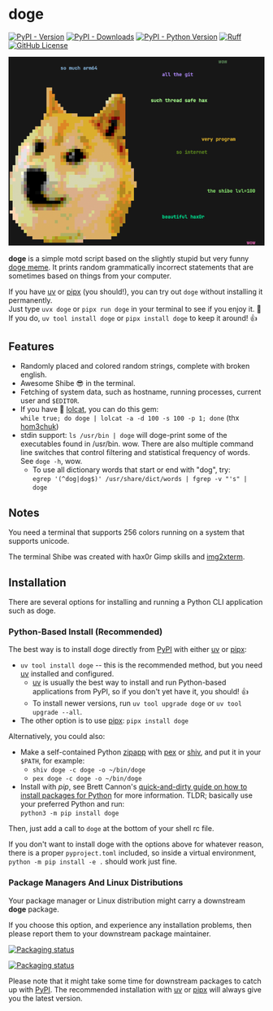 # doge

[![PyPI - Version](https://img.shields.io/pypi/v/doge)][doge_pypi]
[![PyPI - Downloads](https://img.shields.io/pypi/dm/doge)][doge_pypi]
[![PyPI - Python Version](https://img.shields.io/pypi/pyversions/doge)][doge_pypi]
[![Ruff](https://img.shields.io/endpoint?url=https://raw.githubusercontent.com/astral-sh/ruff/main/assets/badge/v2.json)][ruff]
[![GitHub License](https://img.shields.io/github/license/Olivia5k/doge)](https://github.com/Olivia5k/doge?tab=MIT-1-ov-file#readme)

[doge_pypi]: https://pypi.org/project/doge/ "doge (PyPI)"
[ruff]: https://github.com/astral-sh/ruff "ruff - An extremely fast Python linter and code formatter, written in Rust (GitHub)"

![wow screenshot](https://raw.githubusercontent.com/Olivia5k/doge/main/example_doge.png)

**doge** is a simple motd script based on the slightly stupid but very funny
[doge meme][]. It prints random grammatically incorrect statements that are
sometimes based on things from your computer.

[doge meme]: http://knowyourmeme.com/memes/doge "Doge (Know Your Meme)"

If you have [uv][] or [pipx][] (you should!), you can try out `doge` without installing
it permanently.\
Just type `uvx doge` or `pipx run doge` in your terminal to see if you enjoy it. 🐶\
If you do, `uv tool install doge` or `pipx install doge` to keep it around! 👍

[pipx]: https://pipx.pypa.io "pipx — Install and Run Python Applications in Isolated Environments"
[uv]: https://docs.astral.sh/uv/ "uv — An extremely fast Python package and project manager, written in Rust."

## Features

* Randomly placed and colored random strings, complete with broken english.
* Awesome Shibe 😎 in the terminal.
* Fetching of system data, such as hostname, running processes, current user
  and `$EDITOR`.
* If you have 🌈 [lolcat][], you can do this gem:\
  `while true; do doge | lolcat -a -d 100 -s 100 -p 1; done`
  (thx [hom3chuk][])
* stdin support: `ls /usr/bin | doge` will doge-print some of the executables
  found in /usr/bin. wow. There are also multiple command line switches that
  control filtering and statistical frequency of words. See `doge -h`, wow.
  * To use all dictionary words that start or end with "dog", try:\
    `egrep '(^dog|dog$)' /usr/share/dict/words | fgrep -v "'s" | doge`

[lolcat]: https://github.com/busyloop/lolcat "lolcat - Rainbows and unicorns! (GitHub)"
[hom3chuk]: https://github.com/hom3chuk "hom3chuk (GitHub)"

## Notes

You need a terminal that supports 256 colors running on a system that supports
unicode.

The terminal Shibe was created with hax0r Gimp skills and [img2xterm][].

[img2xterm]: https://github.com/rossy2401/img2xterm "img2xterm: display images on the terminal (GitHub)"

## Installation

There are several options for installing and running a Python CLI application
such as doge.

### Python-Based Install (Recommended)

The best way is to install doge directly from [PyPI][doge_pypi] with either
[uv][] or [pipx][]:

* `uv tool install doge` -- this is the recommended method, but you need [uv][]
  installed and configured.
  * [uv][] is usually the best way to install and run Python-based
    applications from PyPI, so if you don't yet have it, you should! 👍
  * To install newer versions, run `uv tool upgrade doge` or `uv tool upgrade --all`.
* The other option is to use [pipx][]: `pipx install doge`

Alternatively, you could also:

* Make a self-contained Python [zipapp][] with [pex][] or [shiv][], and put it
  in your `$PATH`, for example:
  * `shiv doge -c doge -o ~/bin/doge`
  * `pex doge -c doge -o ~/bin/doge`
* Install with *pip*, see Brett Cannon's
  [quick-and-dirty guide on how to install packages for Python][install_guide]
  for more information. TLDR; basically use your preferred Python and run:\
  `python3 -m pip install doge`

[zipapp]: https://docs.python.org/3/library/zipapp.html "zipapp — Manage executable Python zip archives"
[pex]: https://github.com/pantsbuild/pex "pex - Python EXecutable (GitHub)"
[shiv]: https://github.com/linkedin/shiv "shiv - fully self-contained Python zipapps (GitHub)"
[install_guide]: https://snarky.ca/a-quick-and-dirty-guide-on-how-to-install-packages-for-python/ "A quick-and-dirty guide on how to install packages for Python"

Then, just add a call to `doge` at the bottom of your shell rc file.

If you don't want to install doge with the options above for whatever reason,
there is a proper `pyproject.toml` included, so inside a virtual
environment, `python -m pip install -e .` should work just fine.

### Package Managers And Linux Distributions

Your package manager or Linux distribution might carry a downstream **doge**
package.

If you choose this option, and experience any installation problems, then
please report them to your downstream package maintainer.

[![Packaging status](https://repology.org/badge/vertical-allrepos/doge-motd.svg?exclude_unsupported=1)][doge_repology1]

[![Packaging status](https://repology.org/badge/vertical-allrepos/doge-unclassified.svg?exclude_unsupported=1)][doge_repology2]

[doge_repology1]:  https://repology.org/project/doge-motd/versions "Versions for doge (Repology)"
[doge_repology2]:  https://repology.org/project/doge-unclassified/versions "Versions for doge (Repology)"

Please note that it might take some time for downstream packages to catch up
with [PyPI][doge_pypi]. The recommended installation with [uv][] or [pipx][]
will always give you the latest version.
